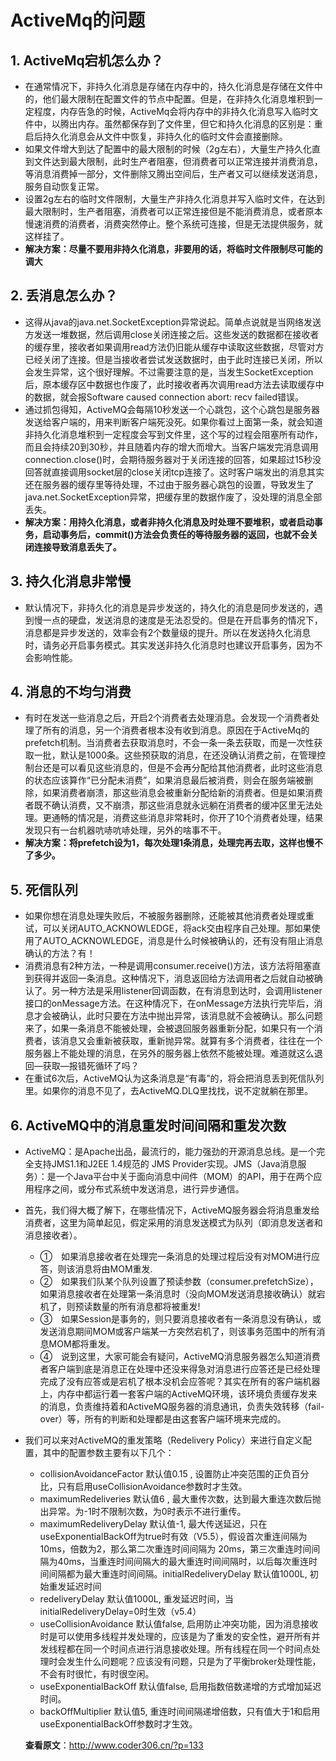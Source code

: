 # ActiveMq的问题
## 1. ActiveMq宕机怎么办？
* 在通常情况下，非持久化消息是存储在内存中的，持久化消息是存储在文件中的，他们最大限制在配置文件的<systemUsage>节点中配置。但是，在非持久化消息堆积到一定程度，内存告急的时候，ActiveMq会将内存中的非持久化消息写入临时文件中，以腾出内存。虽然都保存到了文件里，但它和持久化消息的区别是：重启后持久化消息会从文件中恢复，非持久化的临时文件会直接删除。
* 如果文件增大到达了配置中的最大限制的时候（2g左右），大量生产持久化直到文件达到最大限制，此时生产者阻塞，但消费者可以正常连接并消费消息，等消息消费掉一部分，文件删除又腾出空间后，生产者又可以继续发送消息，服务自动恢复正常。
* 设置2g左右的临时文件限制，大量生产非持久化消息并写入临时文件，在达到最大限制时，生产者阻塞，消费者可以正常连接但是不能消费消息，或者原本慢速消费的消费者，消费突然停止。整个系统可连接，但是无法提供服务，就这样挂了。
* **解决方案：尽量不要用非持久化消息，非要用的话，将临时文件限制尽可能的调大**

## 2. 丢消息怎么办？
* 这得从java的java.net.SocketException异常说起。简单点说就是当网络发送方发送一堆数据，然后调用close关闭连接之后。这些发送的数据都在接收者的缓存里，接收者如果调用read方法仍旧能从缓存中读取这些数据，尽管对方已经关闭了连接。但是当接收者尝试发送数据时，由于此时连接已关闭，所以会发生异常，这个很好理解。不过需要注意的是，当发生SocketException后，原本缓存区中数据也作废了，此时接收者再次调用read方法去读取缓存中的数据，就会报Software caused connection abort: recv failed错误。
* 通过抓包得知，ActiveMQ会每隔10秒发送一个心跳包，这个心跳包是服务器发送给客户端的，用来判断客户端死没死。如果你看过上面第一条，就会知道非持久化消息堆积到一定程度会写到文件里，这个写的过程会阻塞所有动作，而且会持续20到30秒，并且随着内存的增大而增大。当客户端发完消息调用connection.close()时，会期待服务器对于关闭连接的回答，如果超过15秒没回答就直接调用socket层的close关闭tcp连接了。这时客户端发出的消息其实还在服务器的缓存里等待处理，不过由于服务器心跳包的设置，导致发生了java.net.SocketException异常，把缓存里的数据作废了，没处理的消息全部丢失。
* **解决方案：用持久化消息，或者非持久化消息及时处理不要堆积，或者启动事务，启动事务后，commit()方法会负责任的等待服务器的返回，也就不会关闭连接导致消息丢失了。**

## 3. 持久化消息非常慢
* 默认情况下，非持久化的消息是异步发送的，持久化的消息是同步发送的，遇到慢一点的硬盘，发送消息的速度是无法忍受的。但是在开启事务的情况下，消息都是异步发送的，效率会有2个数量级的提升。所以在发送持久化消息时，请务必开启事务模式。其实发送非持久化消息时也建议开启事务，因为不会影响性能。

## 4. 消息的不均匀消费
* 有时在发送一些消息之后，开启2个消费者去处理消息。会发现一个消费者处理了所有的消息，另一个消费者根本没有收到消息。原因在于ActiveMq的prefetch机制。当消费者去获取消息时，不会一条一条去获取，而是一次性获取一批，默认是1000条。这些预获取的消息，在还没确认消费之前，在管理控制台还是可以看见这些消息的，但是不会再分配给其他消费者，此时这些消息的状态应该算作“已分配未消费”，如果消息最后被消费，则会在服务端被删除，如果消费者崩溃，那这些消息会被重新分配给新的消费者。但是如果消费者既不确认消费，又不崩溃，那这些消息就永远躺在消费者的缓冲区里无法处理。更通畅的情况是，消费这些消息非常耗时，你开了10个消费者处理，结果发现只有一台机器吭哧吭哧处理，另外的啥事不干。
* **解决方案：将prefetch设为1，每次处理1条消息，处理完再去取，这样也慢不了多少。**

## 5. 死信队列
* 如果你想在消息处理失败后，不被服务器删除，还能被其他消费者处理或重试，可以关闭AUTO_ACKNOWLEDGE，将ack交由程序自己处理。那如果使用了AUTO_ACKNOWLEDGE，消息是什么时候被确认的，还有没有阻止消息确认的方法？有！
* 消费消息有2种方法，一种是调用consumer.receive()方法，该方法将阻塞直到获得并返回一条消息。这种情况下，消息返回给方法调用者之后就自动被确认了。另一种方法是采用listener回调函数，在有消息到达时，会调用listener接口的onMessage方法。在这种情况下，在onMessage方法执行完毕后，消息才会被确认，此时只要在方法中抛出异常，该消息就不会被确认。那么问题来了，如果一条消息不能被处理，会被退回服务器重新分配，如果只有一个消费者，该消息又会重新被获取，重新抛异常。就算有多个消费者，往往在一个服务器上不能处理的消息，在另外的服务器上依然不能被处理。难道就这么退回—获取—报错死循环了吗？
* 在重试6次后，ActiveMQ认为这条消息是“有毒”的，将会把消息丢到死信队列里。如果你的消息不见了，去ActiveMQ.DLQ里找找，说不定就躺在那里。

## 6. ActiveMQ中的消息重发时间间隔和重发次数
* ActiveMQ：是Apache出品，最流行的，能力强劲的开源消息总线。是一个完全支持JMS1.1和J2EE 1.4规范的 JMS Provider实现。JMS（Java消息服务）：是一个Java平台中关于面向消息中间件（MOM）的API，用于在两个应用程序之间，或分布式系统中发送消息，进行异步通信。
* 首先，我们得大概了解下，在哪些情况下，ActiveMQ服务器会将消息重发给消费者，这里为简单起见，假定采用的消息发送模式为队列（即消息发送者和消息接收者）。
  * ①　如果消息接收者在处理完一条消息的处理过程后没有对MOM进行应答，则该消息将由MOM重发.
  * ②　如果我们队某个队列设置了预读参数（consumer.prefetchSize），如果消息接收者在处理第一条消息时（没向MOM发送消息接收确认）就宕机了，则预读数量的所有消息都将被重发!
  * ③　如果Session是事务的，则只要消息接收者有一条消息没有确认，或发送消息期间MOM或客户端某一方突然宕机了，则该事务范围中的所有消息MOM都将重发。
  * ④　说到这里，大家可能会有疑问，ActiveMQ消息服务器怎么知道消费者客户端到底是消息正在处理中还没来得急对消息进行应答还是已经处理完成了没有应答或是宕机了根本没机会应答呢？其实在所有的客户端机器上，内存中都运行着一套客户端的ActiveMQ环境，该环境负责缓存发来的消息，负责维持着和ActiveMQ服务器的消息通讯，负责失效转移（fail-over）等，所有的判断和处理都是由这套客户端环境来完成的。
* 我们可以来对ActiveMQ的重发策略（Redelivery Policy）来进行自定义配置，其中的配置参数主要有以下几个：
  * collisionAvoidanceFactor  默认值0.15 ,  设置防止冲突范围的正负百分比，只有启用useCollisionAvoidance参数时才生效。
  * maximumRedeliveries  默认值6 ,  最大重传次数，达到最大重连次数后抛出异常。为-1时不限制次数，为0时表示不进行重传。
  * maximumRedeliveryDelay  默认值-1,  最大传送延迟，只在useExponentialBackOff为true时有效（V5.5），假设首次重连间隔为10ms，倍数为2，那么第二次重连时间间隔为 20ms，第三次重连时间间隔为40ms，当重连时间间隔大的最大重连时间间隔时，以后每次重连时间间隔都为最大重连时间间隔。initialRedeliveryDelay  默认值1000L,  初始重发延迟时间
  * redeliveryDelay  默认值1000L,  重发延迟时间，当initialRedeliveryDelay=0时生效（v5.4）
  * useCollisionAvoidance  默认值false,  启用防止冲突功能，因为消息接收时是可以使用多线程并发处理的，应该是为了重发的安全性，避开所有并发线程都在同一个时间点进行消息接收处理。所有线程在同一个时间点处理时会发生什么问题呢？应该没有问题，只是为了平衡broker处理性能，不会有时很忙，有时很空闲。
  * useExponentialBackOff  默认值false,  启用指数倍数递增的方式增加延迟时间。
  * backOffMultiplier  默认值5,  重连时间间隔递增倍数，只有值大于1和启用useExponentialBackOff参数时才生效。

  **查看原文**：http://www.coder306.cn/?p=133

